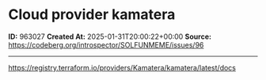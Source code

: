 # Cloud provider kamatera

**ID:** 963027
**Created At:** 2025-01-31T20:00:22+00:00
**Source:** https://codeberg.org/introspector/SOLFUNMEME/issues/96

---

https://registry.terraform.io/providers/Kamatera/kamatera/latest/docs